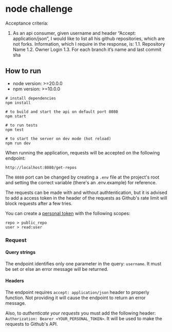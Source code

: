 # node challenge

Acceptance criteria:
1. As an api consumer, given username and header “Accept: application/json”, I would like
to list all his github repositories, which are not forks. Information, which I require in the
response, is:
1.1. Repository Name
1.2. Owner Login
1.3. For each branch it’s name and last commit sha

## How to run

- node version: >=20.0.0
- npm version: >=10.0.0

```
# install dependencies
npm install

# to build and start the api on default port 8080
npm start

# to run tests
npm test

# to start the server on dev mode (hot reload)
npm run dev
```

When running the application, requests will be accepted on the following endpoint:
```
http://localhost:8080/get-repos
```

The `8080` port can be changed by creating a `.env` file at the project's root and setting the correct variable (there's an .env.example) for reference.

The requests can be made with and without authtentication, but it is advised to add a access token in the header of the requests as Github's rate limit will block requests after a few tries.

You can create a [personal token](https://github.com/settings/tokens) with the following scopes:
```
repo > public_repo
user > read:user
```

### Request

#### Query strings

The endpoint identifies only one parameter in the query: `username`. It must be set or else an error message will be returned.

#### Headers

The endpoint requires `accept: application/json` header to properly function. Not providing it will cause the endpoint to return an error message.

Also, to *authenticate your requests* you must add the following header: `Authorization: Bearer <YOUR_PERSONAL_TOKEN>`. It will be used to make the requests to Github's API.
